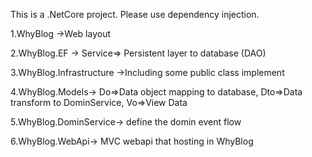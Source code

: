 This is a .NetCore project. Please use dependency injection.

1.WhyBlog ->Web layout 

2.WhyBlog.EF -> Service=> Persistent layer to database (DAO)

3.WhyBlog.Infrastructure ->Including some public class implement

4.WhyBlog.Models->  Do=>Data object mapping to database,
					Dto=>Data transform to DominService,
					Vo=>View Data

5.WhyBlog.DominService->  define the domin event flow 



6.WhyBlog.WebApi-> MVC webapi that  hosting in WhyBlog
						

